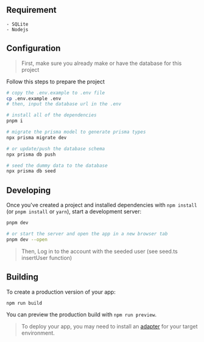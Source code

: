 ## Requirement
    - SQLite
    - Nodejs
  
## Configuration
> First, make sure you already make or have the database for this project

Follow this steps to prepare the project

```bash
# copy the .env.example to .env file
cp .env.example .env
# then, input the database url in the .env

# install all of the dependencies
pnpm i

# migrate the prisma model to generate prisma types
npx prisma migrate dev

# or update/push the database schema
npx prisma db push

# seed the dummy data to the database
npx prisma db seed
```

## Developing

Once you've created a project and installed dependencies with `npm install` (or `pnpm install` or `yarn`), start a development server:

```bash
pnpm dev

# or start the server and open the app in a new browser tab
pnpm dev --open
```
> Then, Log in to the account with the seeded user (see seed.ts insertUser function)


## Building

To create a production version of your app:

```bash
npm run build
```

You can preview the production build with `npm run preview`.

> To deploy your app, you may need to install an [adapter](https://kit.svelte.dev/docs/adapters) for your target environment.
